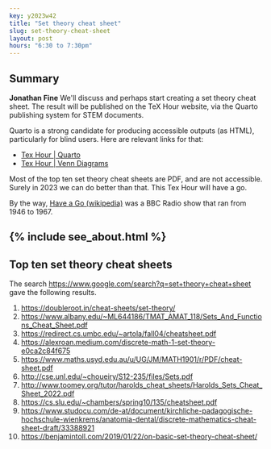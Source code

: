 ```yaml
---
key: y2023w42
title: "Set theory cheat sheet"
slug: set-theory-cheat-sheet
layout: post
hours: "6:30 to 7:30pm"
---
```


## Summary

**Jonathan Fine** We'll discuss and perhaps start creating a set
theory cheat sheet. The result will be published on the TeX Hour
website, via the Quarto publishing system for STEM documents.

Quarto is a strong candidate for producing accessible outputs (as
HTML), particularly for blind users. Here are relevant links for that:

* [Tex Hour \| Quarto](https://texhour.github.io/quarto/)
* [Tex Hour \| Venn Diagrams](https://texhour.github.io/quarto/tmp/venn-diagrams-2023-10-17.html)

Most of the top ten set theory cheat sheets are PDF, and are not
accessible. Surely in 2023 we can do better than that. This Tex Hour
will have a go.

By the way, [Have a Go
(wikipedia)](https://en.wikipedia.org/wiki/Have_a_Go) was a BBC Radio
show that ran from 1946 to 1967.

{% include see_about.html %}
---


## Top ten set theory cheat sheets

The search <https://www.google.com/search?q=set+theory+cheat+sheet>
gave the following results.

1. <https://doubleroot.in/cheat-sheets/set-theory/>
1. <https://www.albany.edu/~ML644186/TMAT_AMAT_118/Sets_And_Functions_Cheat_Sheet.pdf>
1. <https://redirect.cs.umbc.edu/~artola/fall04/cheatsheet.pdf>
1. <https://alexroan.medium.com/discrete-math-1-set-theory-e0ca2c84f675>
1. <https://www.maths.usyd.edu.au/u/UG/JM/MATH1901/r/PDF/cheat-sheet.pdf>
1. <http://cse.unl.edu/~choueiry/S12-235/files/Sets.pdf>
1. <http://www.toomey.org/tutor/harolds_cheat_sheets/Harolds_Sets_Cheat_Sheet_2022.pdf>
1. <https://cs.slu.edu/~chambers/spring10/135/cheatsheet.pdf>
1. <https://www.studocu.com/de-at/document/kirchliche-padagogische-hochschule-wienkrems/anatomia-dental/discrete-mathematics-cheat-sheet-draft/33388921>
1. <https://benjamintoll.com/2019/01/22/on-basic-set-theory-cheat-sheet/>
